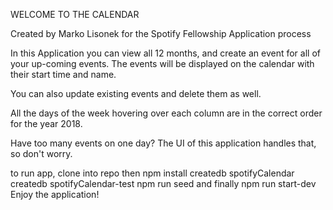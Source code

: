 WELCOME TO THE CALENDAR

Created by Marko Lisonek for the Spotify Fellowship Application process

In this Application you can view all 12 months, and create an event for all of your up-coming events. The events will be displayed on the calendar with their start time and name.

You can also update existing events and delete them as well.

All the days of the week hovering over each column are in the correct order for the year 2018.

Have too many events on one day? The UI of this application handles that, so don't worry.

to run app, clone into repo
then npm install
createdb spotifyCalendar
createdb spotifyCalendar-test
npm run seed
and finally npm run start-dev
Enjoy the application!
